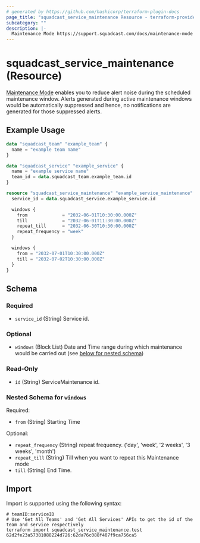 ```yaml
---
# generated by https://github.com/hashicorp/terraform-plugin-docs
page_title: "squadcast_service_maintenance Resource - terraform-provider-squadcast"
subcategory: ""
description: |-
  Maintenance Mode https://support.squadcast.com/docs/maintenance-mode enables you to reduce alert noise during the scheduled maintenance window. Alerts generated during active maintenance windows would be automatically suppressed and hence, no notifications are generated for those suppressed alerts.
---
```


# squadcast_service_maintenance (Resource)

[Maintenance Mode](https://support.squadcast.com/docs/maintenance-mode) enables you to reduce alert noise during the scheduled maintenance window. Alerts generated during active maintenance windows would be automatically suppressed and hence, no notifications are generated for those suppressed alerts.

## Example Usage

```terraform
data "squadcast_team" "example_team" {
  name = "example team name"
}

data "squadcast_service" "example_service" {
  name = "example service name"
  team_id = data.squadcast_team.example_team.id
}

resource "squadcast_service_maintenance" "example_service_maintenance" {
  service_id = data.squadcast_service.example_service.id

  windows {
    from             = "2032-06-01T10:30:00.000Z"
    till             = "2032-06-01T11:30:00.000Z"
    repeat_till      = "2032-06-30T10:30:00.000Z"
    repeat_frequency = "week"
  }

  windows {
    from = "2032-07-01T10:30:00.000Z"
    till = "2032-07-02T10:30:00.000Z"
  }
}
```

<!-- schema generated by tfplugindocs -->
## Schema

### Required

- `service_id` (String) Service id.

### Optional

- `windows` (Block List) Date and Time range during which maintenance would be carried out (see [below for nested schema](#nestedblock--windows))

### Read-Only

- `id` (String) ServiceMaintenance id.

<a id="nestedblock--windows"></a>
### Nested Schema for `windows`

Required:

- `from` (String) Starting Time

Optional:

- `repeat_frequency` (String) repeat frequency. ('day', 'week', '2 weeks', '3 weeks', 'month')
- `repeat_till` (String) Till when you want to repeat this Maintenance mode
- `till` (String) End Time.

## Import

Import is supported using the following syntax:

```shell
# teamID:serviceID
# Use 'Get All Teams' and 'Get All Services' APIs to get the id of the team and service respectively 
terraform import squadcast_service_maintenance.test 62d2fe23a57381088224d726:62da76c088f407f9ca756ca5
```
